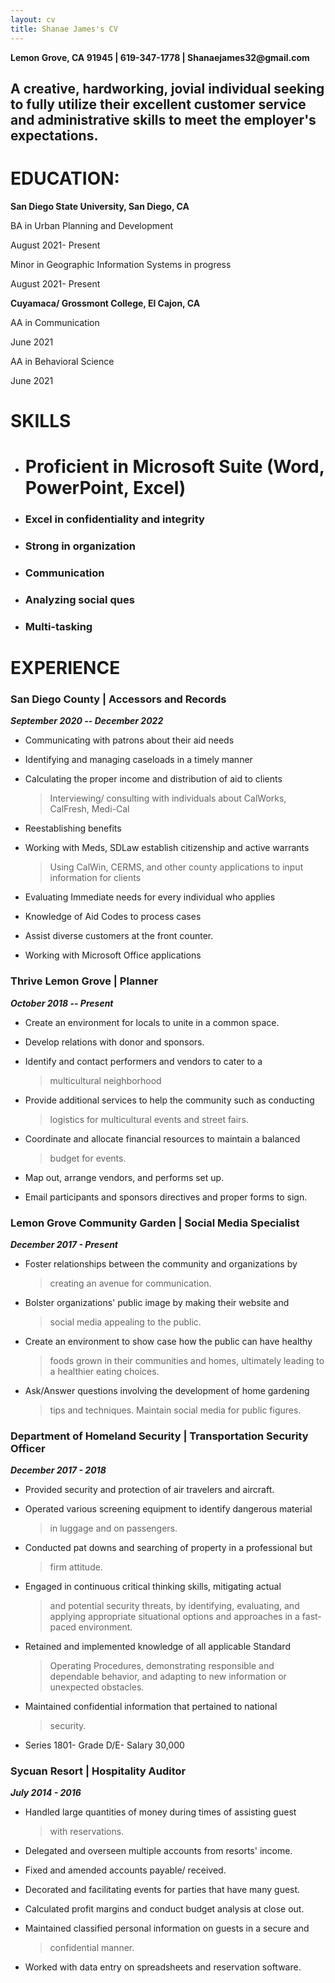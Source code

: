 ```yaml
---
layout: cv
title: Shanae James's CV
---
```

**Lemon Grove, CA 91945 \| 619-347-1778 \| Shanaejames32\@gmail.com**

A creative, hardworking, jovial individual seeking to fully utilize their excellent customer service and administrative skills to meet the employer's expectations.
-------------------------------------------------------------------------------------------------------------------------------------------------------------------

EDUCATION:
========================

**San Diego State University, San Diego, CA**

BA in Urban Planning and Development

August 2021- Present

Minor in Geographic Information Systems in progress

August 2021- Present

**Cuyamaca/ Grossmont College, El Cajon, CA**

AA in Communication

June 2021

AA in Behavioral Science

June 2021

SKILLS
=====================

-   Proficient in Microsoft Suite (Word, PowerPoint, Excel)  
    =======================================================================

-   ### Excel in confidentiality and integrity 

-   ### Strong in organization

-   ### Communication

-   ### Analyzing social ques 

-   ### Multi-tasking 

EXPERIENCE
=========================

### San Diego County \| Accessors and Records 

***September 2020 -- December 2022***

-   Communicating with patrons about their aid needs

-   Identifying and managing caseloads in a timely manner

-   Calculating the proper income and distribution of aid to clients
    > Interviewing/ consulting with individuals about CalWorks,
    > CalFresh, Medi-Cal

-   Reestablishing benefits

-   Working with Meds, SDLaw establish citizenship and active warrants
    > Using CalWin, CERMS, and other county applications to input
    > information for clients

-   Evaluating Immediate needs for every individual who applies

-   Knowledge of Aid Codes to process cases

-   Assist diverse customers at the front counter.

-   Working with Microsoft Office applications

### Thrive Lemon Grove \| Planner 

***October 2018 -- Present***

-   Create an environment for locals to unite in a common space.

-   Develop relations with donor and sponsors.

-   Identify and contact performers and vendors to cater to a
    > multicultural neighborhood

-   Provide additional services to help the community such as conducting
    > logistics for multicultural events and street fairs.

-   Coordinate and allocate financial resources to maintain a balanced
    > budget for events.

-   Map out, arrange vendors, and performs set up.

-   Email participants and sponsors directives and proper forms to sign.

### 

### Lemon Grove Community Garden \| Social Media Specialist 

***December 2017 - Present***

-   Foster relationships between the community and organizations by
    > creating an avenue for communication.

-   Bolster organizations' public image by making their website and
    > social media appealing to the public.

-   Create an environment to show case how the public can have healthy
    > foods grown in their communities and homes, ultimately leading to
    > a healthier eating choices.

-   Ask/Answer questions involving the development of home gardening
    > tips and techniques. Maintain social media for public figures.

### Department of Homeland Security \| Transportation Security Officer 

***December 2017 - 2018***

-   Provided security and protection of air travelers and aircraft.

-   Operated various screening equipment to identify dangerous material
    > in luggage and on passengers.

-   Conducted pat downs and searching of property in a professional but
    > firm attitude.

-   Engaged in continuous critical thinking skills, mitigating actual
    > and potential security threats, by identifying, evaluating, and
    > applying appropriate situational options and approaches in a
    > fast-paced environment.

-   Retained and implemented knowledge of all applicable Standard
    > Operating Procedures, demonstrating responsible and dependable
    > behavior, and adapting to new information or unexpected obstacles.

-   Maintained confidential information that pertained to national
    > security.

-   Series 1801- Grade D/E- Salary 30,000

### Sycuan Resort \| Hospitality Auditor

***July 2014 - 2016***

-   Handled large quantities of money during times of assisting guest
    > with reservations.

-   Delegated and overseen multiple accounts from resorts' income.

-   Fixed and amended accounts payable/ received.

-   Decorated and facilitating events for parties that have many guest.

-   Calculated profit margins and conduct budget analysis at close out.

-   Maintained classified personal information on guests in a secure and
    > confidential manner.

-   Worked with data entry on spreadsheets and reservation software.

